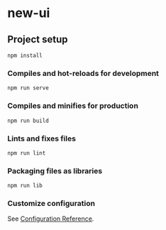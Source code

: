 # new-ui

## Project setup

```
npm install
```

### Compiles and hot-reloads for development

```
npm run serve
```

### Compiles and minifies for production

```
npm run build
```

### Lints and fixes files

```
npm run lint
```

### Packaging files as libraries

```
npm run lib
```

### Customize configuration

See [Configuration Reference](https://cli.vuejs.org/config/).
